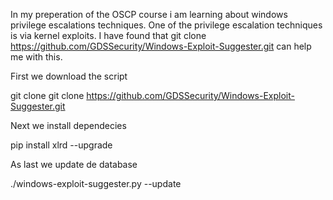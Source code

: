 In my preperation of the OSCP course i am learning about windows privilege escalations techniques.
One of the privilege escalation techniques is via kernel exploits.
I have found that git clone https://github.com/GDSSecurity/Windows-Exploit-Suggester.git can help me with this.

First we download the script<div class="alert-info">
git clone git clone https://github.com/GDSSecurity/Windows-Exploit-Suggester.git
</div>

Next we install dependecies<div class="alert-info">
pip install xlrd --upgrade
</div>

As last we update de database<div class="alert-info">
./windows-exploit-suggester.py --update
</div>
